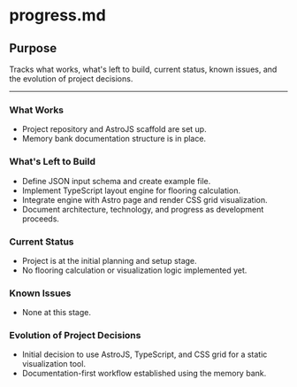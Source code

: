 # progress.md

## Purpose
Tracks what works, what's left to build, current status, known issues, and the evolution of project decisions.

---

### What Works
- Project repository and AstroJS scaffold are set up.
- Memory bank documentation structure is in place.

### What's Left to Build
- Define JSON input schema and create example file.
- Implement TypeScript layout engine for flooring calculation.
- Integrate engine with Astro page and render CSS grid visualization.
- Document architecture, technology, and progress as development proceeds.

### Current Status
- Project is at the initial planning and setup stage.
- No flooring calculation or visualization logic implemented yet.

### Known Issues
- None at this stage.

### Evolution of Project Decisions
- Initial decision to use AstroJS, TypeScript, and CSS grid for a static visualization tool.
- Documentation-first workflow established using the memory bank.
